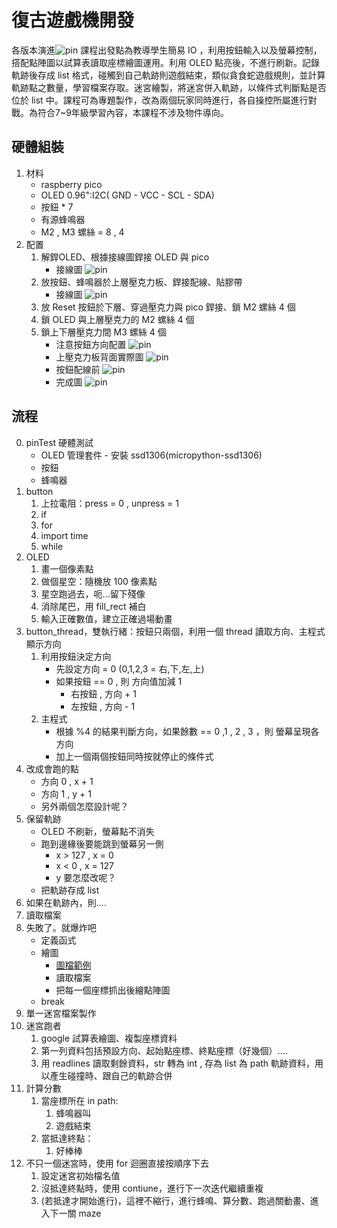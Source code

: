 # 復古遊戲機開發
各版本演進![pin](/media/00_versions.png)
課程出發點為教導學生簡易 IO ，利用按鈕輸入以及螢幕控制，搭配點陣圖以試算表讀取座標繪圖運用。利用 OLED 點亮後，不進行刷新。記錄軌跡後存成 list 格式，碰觸到自己軌跡則遊戲結束，類似貪食蛇遊戲規則，並計算軌跡點之數量，學習檔案存取。迷宮繪製，將迷宮併入軌跡，以條件式判斷點是否位於 list 中。課程可為專題製作，改為兩個玩家同時進行，各自操控所屬進行對戰。為符合7~9年級學習內容，本課程不涉及物件導向。

## 硬體組裝
1. 材料
	+ raspberry pico 
	+ OLED 0.96":I2C( GND - VCC - SCL - SDA)
	+ 按鈕 * 7
	+ 有源蜂鳴器
	+ M2 , M3 螺絲 = 8 , 4
1. 配置
	1. 解銲OLED、根據接線圖銲接 OLED 與 pico
		+ 接線圖 ![pin](/media/01_oled.png)
	1. 放按鈕、蜂鳴器於上層壓克力板、銲接配線、貼膠帶
		+ 接線圖 ![pin](/media/02_button.png)
	1. 放 Reset 按鈕於下層、穿過壓克力與 pico 銲接、鎖 M2 螺絲 4 個
	1. 鎖 OLED 與上層壓克力的 M2 螺絲 4 個
	1. 鎖上下層壓克力間 M3 螺絲 4 個
		+ 注意按鈕方向配置 ![pin](/media/03_arr.jpeg)
		+ 上壓克力板背面實際圖 ![pin](/media/03_arrBack.jpeg)
		+ 按鈕配線前 ![pin](/media/04_oledOnBoard.jpeg)
		+ 完成圖 ![pin](/media/05_finish.jpeg)

## 流程
0. pinTest 硬體測試
	+ OLED 管理套件 - 安裝 ssd1306(micropython-ssd1306)
	+ 按鈕
	+ 蜂鳴器
1. button
	1. 上拉電阻：press = 0 , unpress = 1
	1. if 
	1. for
	1. import time
	1. while
1. OLED
	1. 畫一個像素點
	1. 做個星空：隨機放 100 像素點
	1. 星空跑過去，呃...留下殘像
	1. 消除尾巴，用 fill_rect 補白
	1. 輸入正確數值，建立正確過場動畫
1. button_thread，雙執行緒：按鈕只兩個，利用一個 thread 讀取方向、主程式顯示方向
	1. 利用按鈕決定方向
		+ 先設定方向 = 0 (0,1,2,3 = 右,下,左,上)
		+ 如果按鈕 == 0 , 則 方向值加減 1
			+ 右按鈕 ,  方向 + 1
			+ 左按鈕 ,  方向 - 1
	2. 主程式
		+ 根據 %4 的結果判斷方向，如果餘數 == 0 ,1 , 2 , 3 ，則 螢幕呈現各方向
		+ 加上一個兩個按鈕同時按就停止的條件式
1. 改成會跑的點
	+ 方向 0 , x + 1
	+ 方向 1 , y + 1
	+ 另外兩個怎麼設計呢？
1. 保留軌跡
	+ OLED 不刷新，螢幕點不消失
	+ 跑到邊緣後要能跳到螢幕另一側
		+ x > 127 , x = 0
		+ x < 0 , x = 127
		+ y 要怎麼改呢？
	+ 把軌跡存成 list
1. 如果在軌跡內，則....
1. 讀取檔案
1. 失敗了。就爆炸吧
	+ 定義函式
	+ 繪圖
		+ [圖檔範例](http://gg.gg/picocamp)		
		+ 讀取檔案
		+ 把每一個座標抓出後繪點陣圖
	+ break
1. 單一迷宮檔案製作
1. 迷宮跑者
	1. google 試算表繪圖、複製座標資料
	2. 第一列資料包括預設方向、起始點座標、終點座標（好幾個）....
	3. 用 readlines 讀取剩餘資料，str 轉為 int , 存為 list 為 path 軌跡資料，用以產生碰撞時、跟自己的軌跡合併 
1. 計算分數
	1. 當座標所在 in path:
		1. 蜂鳴器叫
		3. 遊戲結束
	2. 當抵達終點：
		1. 好棒棒
1. 不只一個迷宮時，使用 for 迴圈直接按順序下去
	1. 設定迷宮初始檔名值
	2. 沒抵達終點時，使用 contiune，進行下一次迭代繼續重複
	3. (若抵達才開始進行)，這裡不縮行，進行蜂鳴、算分數、跑過關動畫、進入下一關 maze
